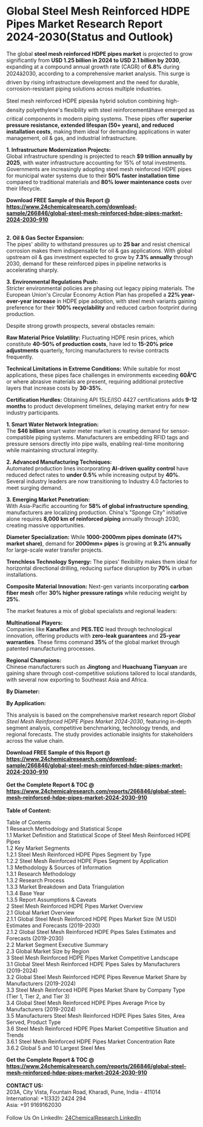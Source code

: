 <h1>Global Steel Mesh Reinforced HDPE Pipes Market Research Report 2024-2030(Status and Outlook)</h1><p>The global <strong>steel mesh reinforced HDPE pipes market</strong> is projected to grow significantly from <strong>USD 1.25 billion in 2024 to USD 2.1 billion by 2030</strong>, expanding at a compound annual growth rate (CAGR) of <strong>6.8%</strong> during 2024â2030, according to a comprehensive market analysis. This surge is driven by rising infrastructure development and the need for durable, corrosion-resistant piping solutions across multiple industries.</p><p>Steel mesh reinforced HDPE pipesâa hybrid solution combining high-density polyethylene's flexibility with steel reinforcementâhave emerged as critical components in modern piping systems. These pipes offer <strong>superior pressure resistance, extended lifespan (50+ years), and reduced installation costs</strong>, making them ideal for demanding applications in water management, oil &amp; gas, and industrial infrastructure.</p><p><strong>1. Infrastructure Modernization Projects:</strong><br>
Global infrastructure spending is projected to reach <strong>$9 trillion annually by 2025</strong>, with water infrastructure accounting for 15% of total investments. Governments are increasingly adopting steel mesh reinforced HDPE pipes for municipal water systems due to their <strong>50% faster installation time</strong> compared to traditional materials and <strong>80% lower maintenance costs</strong> over their lifecycle.</p><div><b>Download FREE Sample of this Report @ 
            <a href="https://www.24chemicalresearch.com/download-sample/266846/global-steel-mesh-reinforced-hdpe-pipes-market-2024-2030-910">
            https://www.24chemicalresearch.com/download-sample/266846/global-steel-mesh-reinforced-hdpe-pipes-market-2024-2030-910</a></b></div><br><p><strong>2. Oil &amp; Gas Sector Expansion:</strong><br>
The pipes' ability to withstand pressures up to <strong>25 bar</strong> and resist chemical corrosion makes them indispensable for oil &amp; gas applications. With global upstream oil &amp; gas investment expected to grow by <strong>7.3% annually</strong> through 2030, demand for these reinforced pipes in pipeline networks is accelerating sharply.</p><p><strong>3. Environmental Regulations Push:</strong><br>
Stricter environmental policies are phasing out legacy piping materials. The European Union's Circular Economy Action Plan has propelled a <strong>22% year-over-year increase</strong> in HDPE pipe adoption, with steel mesh variants gaining preference for their <strong>100% recyclability</strong> and reduced carbon footprint during production.</p><p>Despite strong growth prospects, several obstacles remain:</p><p><strong>Raw Material Price Volatility:</strong> Fluctuating HDPE resin prices, which constitute <strong>40-50% of production costs</strong>, have led to <strong>15-20% price adjustments</strong> quarterly, forcing manufacturers to revise contracts frequently.</p><p><strong>Technical Limitations in Extreme Conditions:</strong> While suitable for most applications, these pipes face challenges in environments exceeding <strong>60Â°C</strong> or where abrasive materials are present, requiring additional protective layers that increase costs by <strong>30-35%</strong>.</p><p><strong>Certification Hurdles:</strong> Obtaining API 15LE/ISO 4427 certifications adds <strong>9-12 months</strong> to product development timelines, delaying market entry for new industry participants.</p><p><strong>1. Smart Water Network Integration:</strong><br>
The <strong>$46 billion</strong> smart water meter market is creating demand for sensor-compatible piping systems. Manufacturers are embedding RFID tags and pressure sensors directly into pipe walls, enabling real-time monitoring while maintaining structural integrity.</p><p><strong>2. Advanced Manufacturing Techniques:</strong><br>
Automated production lines incorporating <strong>AI-driven quality control</strong> have reduced defect rates to <strong>under 0.5%</strong> while increasing output by <strong>40%</strong>. Several industry leaders are now transitioning to Industry 4.0 factories to meet surging demand.</p><p><strong>3. Emerging Market Penetration:</strong><br>
With Asia-Pacific accounting for <strong>58% of global infrastructure spending</strong>, manufacturers are localizing production. China's "Sponge City" initiative alone requires <strong>8,000 km of reinforced piping</strong> annually through 2030, creating massive opportunities.</p><p><strong>Diameter Specialization:</strong> While <strong>1000-2000mm pipes dominate (47% market share)</strong>, demand for <strong>2000mm+ pipes</strong> is growing at <strong>9.2% annually</strong> for large-scale water transfer projects.</p><p><strong>Trenchless Technology Synergy:</strong> The pipes' flexibility makes them ideal for horizontal directional drilling, reducing surface disruption by <strong>70%</strong> in urban installations.</p><p><strong>Composite Material Innovation:</strong> Next-gen variants incorporating <strong>carbon fiber mesh</strong> offer <strong>30% higher pressure ratings</strong> while reducing weight by <strong>25%</strong>.</p><p>The market features a mix of global specialists and regional leaders:</p><p><strong>Multinational Players:</strong><br>
Companies like <strong>Kanaflex</strong> and <strong>PES.TEC</strong> lead through technological innovation, offering products with <strong>zero-leak guarantees</strong> and <strong>25-year warranties</strong>. These firms command <strong>35%</strong> of the global market through patented manufacturing processes.</p><p><strong>Regional Champions:</strong><br>
Chinese manufacturers such as <strong>Jingtong</strong> and <strong>Huachuang Tianyuan</strong> are gaining share through cost-competitive solutions tailored to local standards, with several now exporting to Southeast Asia and Africa.</p><p><strong>By Diameter:</strong></p><p><strong>By Application:</strong></p><p>This analysis is based on the comprehensive market research report <em>Global Steel Mesh Reinforced HDPE Pipes Market 2024-2030</em>, featuring in-depth segment analysis, competitive benchmarking, technology trends, and regional forecasts. The study provides actionable insights for stakeholders across the value chain.</p><div><b>Download FREE Sample of this Report @ 
            <a href="https://www.24chemicalresearch.com/download-sample/266846/global-steel-mesh-reinforced-hdpe-pipes-market-2024-2030-910">
            https://www.24chemicalresearch.com/download-sample/266846/global-steel-mesh-reinforced-hdpe-pipes-market-2024-2030-910</a></b></div><br><div><b>Get the Complete Report & TOC @ 
            <a href="https://www.24chemicalresearch.com/reports/266846/global-steel-mesh-reinforced-hdpe-pipes-market-2024-2030-910">
            https://www.24chemicalresearch.com/reports/266846/global-steel-mesh-reinforced-hdpe-pipes-market-2024-2030-910</a></b></div><br>
            <b>Table of Content:</b><p>Table of Contents<br />
1 Research Methodology and Statistical Scope<br />
1.1 Market Definition and Statistical Scope of Steel Mesh Reinforced HDPE Pipes<br />
1.2 Key Market Segments<br />
1.2.1 Steel Mesh Reinforced HDPE Pipes Segment by Type<br />
1.2.2 Steel Mesh Reinforced HDPE Pipes Segment by Application<br />
1.3 Methodology & Sources of Information<br />
1.3.1 Research Methodology<br />
1.3.2 Research Process<br />
1.3.3 Market Breakdown and Data Triangulation<br />
1.3.4 Base Year<br />
1.3.5 Report Assumptions & Caveats<br />
2 Steel Mesh Reinforced HDPE Pipes Market Overview<br />
2.1 Global Market Overview<br />
2.1.1 Global Steel Mesh Reinforced HDPE Pipes Market Size (M USD) Estimates and Forecasts (2019-2030)<br />
2.1.2 Global Steel Mesh Reinforced HDPE Pipes Sales Estimates and Forecasts (2019-2030)<br />
2.2 Market Segment Executive Summary<br />
2.3 Global Market Size by Region<br />
3 Steel Mesh Reinforced HDPE Pipes Market Competitive Landscape<br />
3.1 Global Steel Mesh Reinforced HDPE Pipes Sales by Manufacturers (2019-2024)<br />
3.2 Global Steel Mesh Reinforced HDPE Pipes Revenue Market Share by Manufacturers (2019-2024)<br />
3.3 Steel Mesh Reinforced HDPE Pipes Market Share by Company Type (Tier 1, Tier 2, and Tier 3)<br />
3.4 Global Steel Mesh Reinforced HDPE Pipes Average Price by Manufacturers (2019-2024)<br />
3.5 Manufacturers Steel Mesh Reinforced HDPE Pipes Sales Sites, Area Served, Product Type<br />
3.6 Steel Mesh Reinforced HDPE Pipes Market Competitive Situation and Trends<br />
3.6.1 Steel Mesh Reinforced HDPE Pipes Market Concentration Rate<br />
3.6.2 Global 5 and 10 Largest Steel Mes</p><div><b>Get the Complete Report & TOC @ 
            <a href="https://www.24chemicalresearch.com/reports/266846/global-steel-mesh-reinforced-hdpe-pipes-market-2024-2030-910">
            https://www.24chemicalresearch.com/reports/266846/global-steel-mesh-reinforced-hdpe-pipes-market-2024-2030-910</a></b></div><br><b>CONTACT US:</b><br>
            203A, City Vista, Fountain Road, Kharadi, Pune, India - 411014<br>
            International: +1(332) 2424 294<br>
            Asia: +91 9169162030 <br><br>
            Follow Us On LinkedIn: <a href="https://www.linkedin.com/company/24chemicalresearch/">24ChemicalResearch LinkedIn</a>